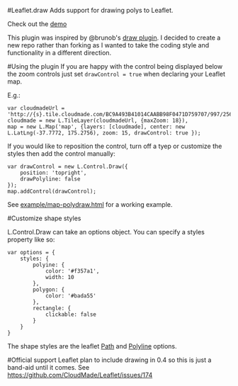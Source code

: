 #Leaflet.draw
Adds support for drawing polys to Leaflet.

Check out the [demo](http://jacobtoye.github.com/Leaflet.draw/)

This plugin was inspired by @brunob's [draw plugin](https://github.com/brunob/leaflet.draw). I decided to create a new repo rather than forking as I wanted to take the coding style and functionality in a different direction.

#Using the plugin
If you are happy with the control being displayed below the zoom controls just set ````drawControl = true```` when declaring your Leaflet map.

E.g.:

````
var cloudmadeUrl = 'http://{s}.tile.cloudmade.com/BC9A493B41014CAABB98F0471D759707/997/256/{z}/{x}/{y}.png',
cloudmade = new L.TileLayer(cloudmadeUrl, {maxZoom: 18}),
map = new L.Map('map', {layers: [cloudmade], center: new L.LatLng(-37.7772, 175.2756), zoom: 15, drawControl: true });
````

If you would like to reposition the control, turn off a tyep or customize the styles then add the control manually:

````
var drawControl = new L.Control.Draw({
	position: 'topright',
	drawPolyline: false
});
map.addControl(drawControl);
````

See [example/map-polydraw.html](https://github.com/jacobtoye/Leaflet.draw/blob/master/example/drawing.html) for a working example.

#Customize shape styles

L.Control.Draw can take an options object. You can specify a styles property like so:

````
var options = {
	styles: {
		polyine: {
			color: '#f357a1',
			width: 10
		},
		polygon: {
			color: '#bada55'
		},
		rectangle: {
			clickable: false
		}
	}
}
````

The shape styles are the leaflet [Path](http://leaflet.cloudmade.com/reference.html#path-options) and [Polyline](http://leaflet.cloudmade.com/reference.html#polyline-options) options.

#Official support
Leaflet plan to include drawing in 0.4 so this is just a band-aid until it comes. See https://github.com/CloudMade/Leaflet/issues/174